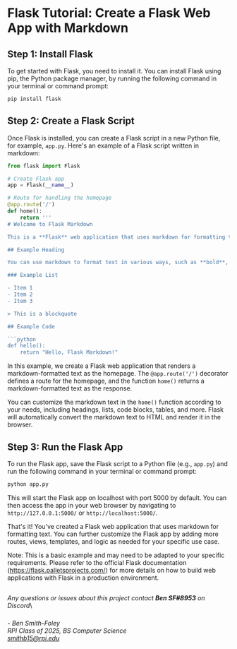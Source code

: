 # Flask Tutorial: Create a Flask Web App with Markdown

## Step 1: Install Flask

To get started with Flask, you need to install it. You can install Flask using pip, the Python package manager, by running the following command in your terminal or command prompt:

```python
pip install flask
```

## Step 2: Create a Flask Script

Once Flask is installed, you can create a Flask script in a new Python file, for example, `app.py`. Here's an example of a Flask script written in markdown:

```python
from flask import Flask

# Create Flask app
app = Flask(__name__)

# Route for handling the homepage
@app.route('/')
def home():
    return '''
# Welcome to Flask Markdown

This is a **Flask** web application that uses markdown for formatting text.

## Example Heading

You can use markdown to format text in various ways, such as **bold**, *italic*, [links](https://www.example.com), lists, and more.

### Example List

- Item 1
- Item 2
- Item 3

> This is a blockquote

## Example Code

```python
def hello():
    return "Hello, Flask Markdown!"
```

In this example, we create a Flask web application that renders a markdown-formatted text as the homepage. The `@app.route('/')` decorator defines a route for the homepage, and the function `home()` returns a markdown-formatted text as the response.

You can customize the markdown text in the `home()` function according to your needs, including headings, lists, code blocks, tables, and more. Flask will automatically convert the markdown text to HTML and render it in the browser.

## Step 3: Run the Flask App

To run the Flask app, save the Flask script to a Python file (e.g., `app.py`) and run the following command in your terminal or command prompt:

```python
python app.py
```

This will start the Flask app on localhost with port 5000 by default. You can then access the app in your web browser by navigating to `http://127.0.0.1:5000/` or `http://localhost:5000/`.

That's it! You've created a Flask web application that uses markdown for formatting text. You can further customize the Flask app by adding more routes, views, templates, and logic as needed for your specific use case.

Note: This is a basic example and may need to be adapted to your specific requirements. Please refer to the official Flask documentation (https://flask.palletsprojects.com/) for more details on how to build web applications with Flask in a production environment.

##
*Any questions or issues about this project contact __Ben SF#8953__ on Discord*\
###
*- Ben Smith-Foley*\
*RPI Class of 2025, BS Computer Science*\
*smithb15@rpi.edu*